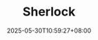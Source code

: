---
weight: 999
title: "Sherlock"
description: ""
icon: "article"
date: "2025-05-30T10:59:27+08:00"
lastmod: "2025-05-30T10:59:27+08:00"
draft: false
toc: true
---